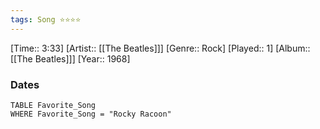 ```yaml
---
tags: Song ⭐⭐⭐⭐ 
---
```

[Time:: 3:33]
[Artist:: [[The Beatles]]]
[Genre:: Rock]
[Played:: 1]
[Album:: [[The Beatles]]]
[Year:: 1968]
### Dates
````dataview
TABLE Favorite_Song
WHERE Favorite_Song = "Rocky Racoon"
````